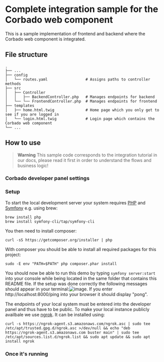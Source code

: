 # Complete integration sample for the Corbado web component
This is a sample implementation of frontend and backend where the Corbado web component is integrated.

## File structure
    .
    ├── ...
    ├── config                        
    │   └── routes.yaml                 # Assigns paths to controller methods    
    ├── src                             
    │   ├── Controller                  
    │   │   ├── BackendController.php   # Manages endpoints for backend
    │   └── └── FrontendController.php  # Manages endpoints for frontend
    ├── templates                     
    │   ├── home.html.twig              # Home page which you only get to see if you are logged in
    │   └── login.html.twig             # Login page which contains the Corbado web component
    └── ...

## How to use
>**Warning**
>This sample code corresponds to the integration tutorial in our docs, please read it first in order to understand the flows and business logic!

### Corbado developer panel settings

### Setup
To start the local development server your system requires [PHP](https://www.php.net/manual/en/install.php) and [Symfony](https://symfony.com/download) e.g. using brew:
```
brew install php
brew install symfony-cli/tap/symfony-cli
```

You then need to install composer:
```
curl -sS https://getcomposer.org/installer | php
```
With composer you should be able to install all required packages for this project:
```
sudo -E env "PATH=$PATH" php composer.phar install
```

You should now be able to run this demo by typing `symfony server:start` into your console while being located in the same folder that contains this README file. If the setup was done correctly the following messages should appear in your terminal:![image](https://user-images.githubusercontent.com/23581140/205909459-7ed3d679-b313-40d3-85be-1178b80a1594.png). If you enter http://localhost:8000/ping into your browser it should display "pong".


The endpoints of your local system must be entered into the developer panel and thus have to be public. To make your local instance publicly availbale we use [ngrok](https://ngrok.com/download). It can be installed using:
```
curl -s https://ngrok-agent.s3.amazonaws.com/ngrok.asc | sudo tee /etc/apt/trusted.gpg.d/ngrok.asc >/dev/null && echo "deb https://ngrok-agent.s3.amazonaws.com buster main" | sudo tee /etc/apt/sources.list.d/ngrok.list && sudo apt update && sudo apt install ngrok
```

### Once it's running

